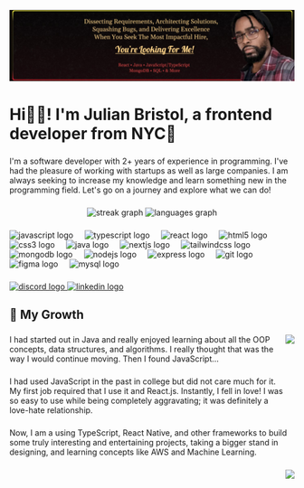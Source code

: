 [![Header](https://github.com/JulianBristol/JulianBristol/blob/main/banner.jpg?raw=true "Header")](https://github.com/JulianBristol)


###

<h1 align="left">Hi👋🏿! I'm Julian Bristol, a frontend developer from NYC🍎</h1>

###

<p align="left">I'm a software developer with 2+ years of experience in programming. I've had the pleasure of working with startups as well as large companies. I am always seeking to increase my knowledge and learn something new in the programming field. Let's go on a journey and explore what we can do!</p>

###

<div align="center">
  <img src="https://streak-stats.demolab.com?user=JulianBristol&locale=en&mode=daily&theme=dracula&hide_border=false&border_radius=5" height="150" alt="streak graph"  />
  <img src="https://github-readme-stats.vercel.app/api/top-langs?username=JulianBristol&locale=en&hide_title=false&layout=compact&card_width=320&langs_count=5&theme=dracula&hide_border=false" height="150" alt="languages graph"  />
</div>

###

<div align="left">
  <img src="https://skillicons.dev/icons?i=js" height="30" alt="javascript logo"  />
  <img width="12" />
  <img src="https://skillicons.dev/icons?i=ts" height="30" alt="typescript logo"  />
  <img width="12" />
  <img src="https://skillicons.dev/icons?i=react" height="30" alt="react logo"  />
  <img width="12" />
  <img src="https://cdn.jsdelivr.net/gh/devicons/devicon/icons/html5/html5-original.svg" height="30" alt="html5 logo"  />
  <img width="12" />
  <img src="https://cdn.jsdelivr.net/gh/devicons/devicon/icons/css3/css3-original.svg" height="30" alt="css3 logo"  />
  <img width="12" />
  <img src="https://skillicons.dev/icons?i=java" height="30" alt="java logo"  />
  <img width="12" />
  <img src="https://skillicons.dev/icons?i=nextjs" height="30" alt="nextjs logo"  />
  <img width="12" />
  <img src="https://skillicons.dev/icons?i=tailwind" height="30" alt="tailwindcss logo"  />
  <img width="12" />
  <img src="https://skillicons.dev/icons?i=mongodb" height="30" alt="mongodb logo"  />
  <img width="12" />
  <img src="https://skillicons.dev/icons?i=nodejs" height="30" alt="nodejs logo"  />
  <img width="12" />
  <img src="https://skillicons.dev/icons?i=express" height="30" alt="express logo"  />
  <img width="12" />
  <img src="https://skillicons.dev/icons?i=git" height="30" alt="git logo"  />
  <img width="12" />
  <img src="https://skillicons.dev/icons?i=figma" height="30" alt="figma logo"  />
  <img width="12" />
  <img src="https://skillicons.dev/icons?i=mysql" height="30" alt="mysql logo"  />
</div>

###

<div align="left">
  <a href="discordapp.com/users/bagilz" target="_blank">
    <img src="https://img.shields.io/static/v1?message=Discord&logo=discord&label=&color=7289DA&logoColor=white&labelColor=&style=for-the-badge" height="35" alt="discord logo"  />
  </a>
  <a href="https://www.linkedin.com/in/julianbristol/" target="_blank">
    <img src="https://img.shields.io/static/v1?message=LinkedIn&logo=linkedin&label=&color=0077B5&logoColor=white&labelColor=&style=for-the-badge" height="35" alt="linkedin logo"  />
  </a>
</div>

###

<h2 align="left">🌱 My Growth</h2>

###

<img align="right" height="150" src="https://media4.giphy.com/media/vTwMhdWTuWLVPEbIA3/giphy.gif?cid=ecf05e47gf2c0wtm7prjq27ormbmpiphcps0ktwkkj1roqua&ep=v1_gifs_search&rid=giphy.gif&ct=g"  />

###

<p align="left">I had started out in Java and really enjoyed learning about all the OOP concepts, data structures, and algorithms. I really thought that was the way I would continue moving. Then I found JavaScript...</p>

###

<p align="left">I had used JavaScript in the past in college but did not care much for it. My first job required that I use it and React.js. Instantly, I fell in love! I was so easy to use while being completely aggravating; it was definitely a love-hate relationship.</p>

###

<p align="left">Now, I am a using TypeScript, React Native, and other frameworks to build some truly interesting and entertaining projects, taking a bigger stand in designing, and learning concepts like AWS and Machine Learning.</p>

###

<img align="right" src="https://profile-counter.glitch.me/JulianBristol/count.svg?"  />

###
